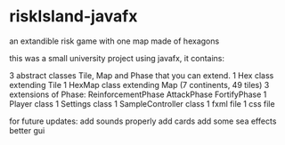 # riskIsland-javafx
an extandible risk game with one map made of hexagons

this was a small university project using javafx, it contains:

3 abstract classes Tile, Map and Phase that you can extend.
1 Hex class extending Tile
1 HexMap class extending Map (7 continents, 49 tiles)
3 extensions of Phase:
  ReinforcementPhase
  AttackPhase
  FortifyPhase
1 Player class
1 Settings class
1 SampleController class
1 fxml file
1 css file

for future updates:
  add sounds properly
  add cards
  add some sea effects
  better gui
